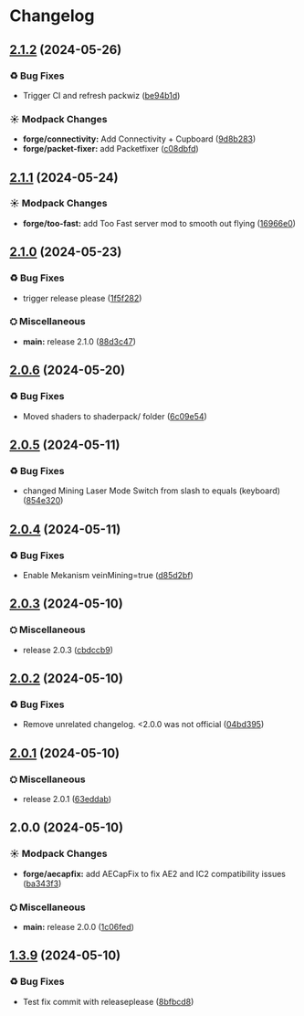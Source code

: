 # Changelog

## [2.1.2](https://github.com/kirbyevanj/nicks-modern-classic-modpack/compare/forge-v2.1.1...forge-v2.1.2) (2024-05-26)


### ♻ Bug Fixes

* Trigger CI and refresh packwiz ([be94b1d](https://github.com/kirbyevanj/nicks-modern-classic-modpack/commit/be94b1dc90cddb026aa5897a6928fcf10b9f18fa))


### ☀ Modpack Changes

* **forge/connectivity:** Add Connectivity + Cupboard ([9d8b283](https://github.com/kirbyevanj/nicks-modern-classic-modpack/commit/9d8b283d04dd524ed6f89ff1c0310a29e5f0baac))
* **forge/packet-fixer:** add Packetfixer ([c08dbfd](https://github.com/kirbyevanj/nicks-modern-classic-modpack/commit/c08dbfd1d054202603999ac75680a5d14f375ecd))

## [2.1.1](https://github.com/kirbyevanj/nicks-modern-classic-modpack/compare/forge-v2.1.0...forge-v2.1.1) (2024-05-24)


### ☀ Modpack Changes

* **forge/too-fast:** add Too Fast server mod to smooth out flying ([16966e0](https://github.com/kirbyevanj/nicks-modern-classic-modpack/commit/16966e07a4793a014fe4e9da436cc0d111e428b3))

## [2.1.0](https://github.com/kirbyevanj/nicks-modern-classic-modpack/compare/forge-v2.0.6...forge-v2.1.0) (2024-05-23)


### ♻ Bug Fixes

* trigger release please ([1f5f282](https://github.com/kirbyevanj/nicks-modern-classic-modpack/commit/1f5f2822809703f9b50cf9a9aa5f8b55a67704a2))


### ⛭ Miscellaneous

* **main:** release 2.1.0 ([88d3c47](https://github.com/kirbyevanj/nicks-modern-classic-modpack/commit/88d3c47e62f917a249c4d94efd05c9bcad28d2ff))

## [2.0.6](https://github.com/kirbyevanj/nicks-modern-classic-modpack/compare/forge-v2.0.5...forge-v2.0.6) (2024-05-20)


### ♻ Bug Fixes

* Moved shaders to shaderpack/ folder ([6c09e54](https://github.com/kirbyevanj/nicks-modern-classic-modpack/commit/6c09e5420a679e571db094deecba426b687b6c03))

## [2.0.5](https://github.com/kirbyevanj/nicks-modern-classic-modpack/compare/forge-v2.0.4...forge-v2.0.5) (2024-05-11)


### ♻ Bug Fixes

* changed Mining Laser Mode Switch from slash to equals (keyboard) ([854e320](https://github.com/kirbyevanj/nicks-modern-classic-modpack/commit/854e320cf297c4efcb621dc3d48dfe018dcf47cc))

## [2.0.4](https://github.com/kirbyevanj/nicks-modern-classic-modpack/compare/forge-v2.0.3...forge-v2.0.4) (2024-05-11)


### ♻ Bug Fixes

* Enable Mekanism veinMining=true ([d85d2bf](https://github.com/kirbyevanj/nicks-modern-classic-modpack/commit/d85d2bfe8554246042cbc7d6ff2aa99f5d21348c))

## [2.0.3](https://github.com/kirbyevanj/nicks-modern-classic-modpack/compare/forge-v2.0.2...forge-v2.0.3) (2024-05-10)


### ⛭ Miscellaneous

* release 2.0.3 ([cbdccb9](https://github.com/kirbyevanj/nicks-modern-classic-modpack/commit/cbdccb934e865b6c6ea003483ede6f9a4f30565a))

## [2.0.2](https://github.com/kirbyevanj/nicks-modern-classic-modpack/compare/forge-v2.0.1...forge-v2.0.2) (2024-05-10)


### ♻ Bug Fixes

* Remove unrelated changelog. &lt;2.0.0 was not official ([04bd395](https://github.com/kirbyevanj/nicks-modern-classic-modpack/commit/04bd3952c6b7ad1e3918842b211191155a3d8c30))

## [2.0.1](https://github.com/kirbyevanj/nicks-modern-classic-modpack/compare/forge-v2.0.0...forge-v2.0.1) (2024-05-10)


### ⛭ Miscellaneous

* release 2.0.1 ([63eddab](https://github.com/kirbyevanj/nicks-modern-classic-modpack/commit/63eddabf2e5f160444cc3948cdf1e1a75d9df259))

## 2.0.0 (2024-05-10)


### ☀ Modpack Changes

* **forge/aecapfix:** add AECapFix to fix AE2 and IC2 compatibility issues ([ba343f3](https://github.com/kirbyevanj/nicks-modern-classic-modpack/commit/ba343f37b22f4f0daa675bc6e5ebe2d22eed9464))


### ⛭ Miscellaneous

* **main:** release 2.0.0 ([1c06fed](https://github.com/kirbyevanj/nicks-modern-classic-modpack/commit/1c06fedf42c572cebcfc5675dce2e25dc2833246))

## [1.3.9](https://github.com/kirbyevanj/nicks-modern-classic-modpack/compare/forge-v1.3.8...forge-v1.3.9) (2024-05-10)


### ♻ Bug Fixes

* Test fix commit with releaseplease ([8bfbcd8](https://github.com/kirbyevanj/nicks-modern-classic-modpack/commit/8bfbcd8bd64da387f58e2b0e2a6ea34531b42bad))
